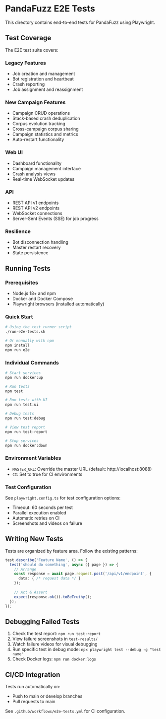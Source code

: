 # PandaFuzz E2E Tests

This directory contains end-to-end tests for PandaFuzz using Playwright.

## Test Coverage

The E2E test suite covers:

### Legacy Features
- Job creation and management
- Bot registration and heartbeat
- Crash reporting
- Job assignment and reassignment

### New Campaign Features
- Campaign CRUD operations
- Stack-based crash deduplication
- Corpus evolution tracking
- Cross-campaign corpus sharing
- Campaign statistics and metrics
- Auto-restart functionality

### Web UI
- Dashboard functionality
- Campaign management interface
- Crash analysis views
- Real-time WebSocket updates

### API
- REST API v1 endpoints
- REST API v2 endpoints
- WebSocket connections
- Server-Sent Events (SSE) for job progress

### Resilience
- Bot disconnection handling
- Master restart recovery
- State persistence

## Running Tests

### Prerequisites
- Node.js 18+ and npm
- Docker and Docker Compose
- Playwright browsers (installed automatically)

### Quick Start

```bash
# Using the test runner script
./run-e2e-tests.sh

# Or manually with npm
npm install
npm run e2e
```

### Individual Commands

```bash
# Start services
npm run docker:up

# Run tests
npm test

# Run tests with UI
npm run test:ui

# Debug tests
npm run test:debug

# View test report
npm run test:report

# Stop services
npm run docker:down
```

### Environment Variables

- `MASTER_URL`: Override the master URL (default: http://localhost:8088)
- `CI`: Set to true for CI environments

### Test Configuration

See `playwright.config.ts` for test configuration options:
- Timeout: 60 seconds per test
- Parallel execution enabled
- Automatic retries on CI
- Screenshots and videos on failure

## Writing New Tests

Tests are organized by feature area. Follow the existing patterns:

```typescript
test.describe('Feature Name', () => {
  test('should do something', async ({ page }) => {
    // Arrange
    const response = await page.request.post('/api/v1/endpoint', {
      data: { /* request data */ }
    });
    
    // Act & Assert
    expect(response.ok()).toBeTruthy();
  });
});
```

## Debugging Failed Tests

1. Check the test report: `npm run test:report`
2. View failure screenshots in `test-results/`
3. Watch failure videos for visual debugging
4. Run specific test in debug mode: `npx playwright test --debug -g "test name"`
5. Check Docker logs: `npm run docker:logs`

## CI/CD Integration

Tests run automatically on:
- Push to main or develop branches
- Pull requests to main

See `.github/workflows/e2e-tests.yml` for CI configuration.